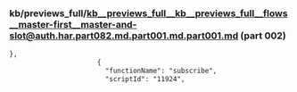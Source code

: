 ### kb/previews_full/kb__previews_full__kb__previews_full__flows__master-first__master-and-slot@auth.har.part082.md.part001.md.part001.md (part 002)

```md
},
                      {
                        "functionName": "subscribe",
                        "scriptId": "11924",
 
```

```
